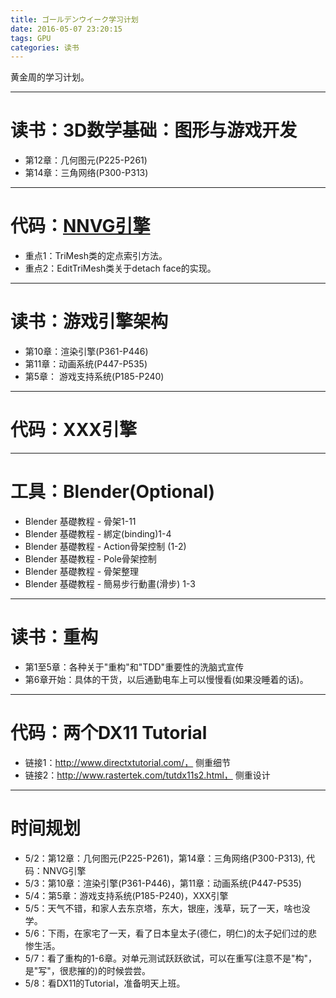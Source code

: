 ```yaml
---
title: ゴールデンウイーク学习计划
date: 2016-05-07 23:20:15
tags: GPU
categories: 读书
---
```


黄金周的学习计划。

------

# 读书：3D数学基础：图形与游戏开发

- 第12章：几何图元(P225-P261)
- 第14章：三角网络(P300-P313)

------

# 代码：[NNVG引擎](https://github.com/pslg916/nvvg.git)

- 重点1：TriMesh类的定点索引方法。
- 重点2：EditTriMesh类关于detach face的实现。

------

# 读书：游戏引擎架构

- 第10章：渲染引擎(P361-P446)
- 第11章：动画系统(P447-P535)
- 第5章： 游戏支持系统(P185-P240)

------

# 代码：XXX引擎

------

# 工具：Blender(Optional)

- Blender 基礎教程 - 骨架1-11
- Blender 基礎教程 - 綁定(binding)1-4
- Blender 基礎教程 - Action骨架控制 (1-2)
- Blender 基礎教程 - Pole骨架控制
- Blender 基礎教程 - 骨架整理
- Blender 基礎教程 - 簡易步行動畫(滑步) 1-3

------

# 读书：重构

- 第1至5章：各种关于"重构"和"TDD"重要性的洗脑式宣传
- 第6章开始：具体的干货，以后通勤电车上可以慢慢看(如果没睡着的话)。

------

# 代码：两个DX11 Tutorial

- 链接1：http://www.directxtutorial.com/， 侧重细节
- 链接2：http://www.rastertek.com/tutdx11s2.html， 侧重设计

------

# 时间规划

- 5/2：第12章：几何图元(P225-P261)，第14章：三角网络(P300-P313), 代码：NNVG引擎
- 5/3：第10章：渲染引擎(P361-P446)，第11章：动画系统(P447-P535)
- 5/4：第5章：游戏支持系统(P185-P240)，XXX引擎
- 5/5：天气不错，和家人去东京塔，东大，银座，浅草，玩了一天，啥也没学。
- 5/6：下雨，在家宅了一天，看了日本皇太子(德仁，明仁)的太子妃们过的悲惨生活。
- 5/7：看了重构的1-6章。对单元测试跃跃欲试，可以在重写(注意不是"构"，是"写"，很悲摧的)的时候尝尝。
- 5/8：看DX11的Tutorial，准备明天上班。
